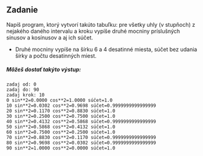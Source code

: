 ## Zadanie
Napíš program, ktorý vytvorí takúto tabuľku: pre všetky uhly (v stupňoch) z nejakého daného intervalu a kroku vypíše druhé mocniny príslušných sínusov a kosínusov a aj ich súčet.
- Druhé mocniny vypíše na šírku 6 a 4 desatinné miesta, súčet bez udania šírky a počtu desatinných miest.

##### Môžeš dostať takýto výstup:
```
zadaj od: 0
zadaj do: 90
zadaj krok: 10
0 sin**2=0.0000 cos**2=1.0000 súčet=1.0
10 sin**2=0.0302 cos**2=0.9698 súčet=0.9999999999999999
20 sin**2=0.1170 cos**2=0.8830 súčet=1.0
30 sin**2=0.2500 cos**2=0.7500 súčet=1.0
40 sin**2=0.4132 cos**2=0.5868 súčet=0.9999999999999999
50 sin**2=0.5868 cos**2=0.4132 súčet=1.0
60 sin**2=0.7500 cos**2=0.2500 súčet=1.0
70 sin**2=0.8830 cos**2=0.1170 súčet=0.9999999999999999
80 sin**2=0.9698 cos**2=0.0302 súčet=0.9999999999999999
90 sin**2=1.0000 cos**2=0.0000 súčet=1.0
```